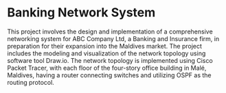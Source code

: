 # Banking Network System
 This project involves the design and implementation of a comprehensive networking system for ABC Company Ltd, a Banking and Insurance firm, in preparation for their expansion into the Maldives market. The project includes the modeling and visualization of the network topology using software tool Draw.io. The network topology is implemented using Cisco Packet Tracer, with each floor of the four-story office building in Malé, Maldives, having a router connecting switches and utilizing OSPF as the routing protocol.
